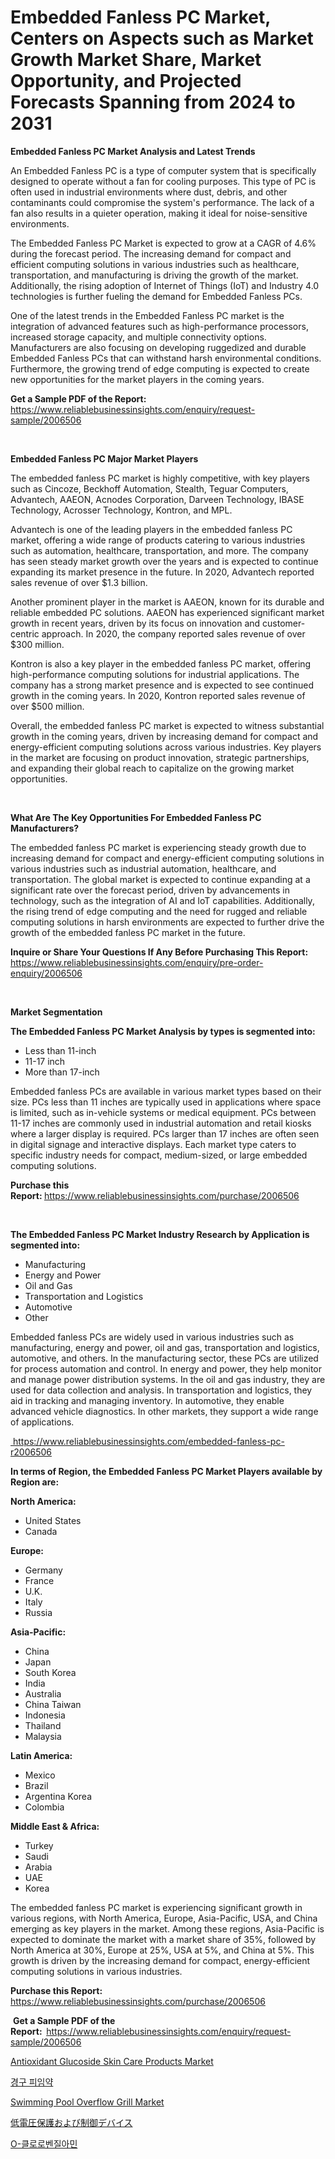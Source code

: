 <p><h1>Embedded Fanless PC Market, Centers on Aspects such as Market Growth Market Share, Market Opportunity, and Projected Forecasts Spanning from 2024 to 2031</h1></p><p><strong>Embedded Fanless PC Market Analysis and Latest Trends</strong></p>
<p><p>An Embedded Fanless PC is a type of computer system that is specifically designed to operate without a fan for cooling purposes. This type of PC is often used in industrial environments where dust, debris, and other contaminants could compromise the system's performance. The lack of a fan also results in a quieter operation, making it ideal for noise-sensitive environments.</p><p>The Embedded Fanless PC Market is expected to grow at a CAGR of 4.6% during the forecast period. The increasing demand for compact and efficient computing solutions in various industries such as healthcare, transportation, and manufacturing is driving the growth of the market. Additionally, the rising adoption of Internet of Things (IoT) and Industry 4.0 technologies is further fueling the demand for Embedded Fanless PCs.</p><p>One of the latest trends in the Embedded Fanless PC market is the integration of advanced features such as high-performance processors, increased storage capacity, and multiple connectivity options. Manufacturers are also focusing on developing ruggedized and durable Embedded Fanless PCs that can withstand harsh environmental conditions. Furthermore, the growing trend of edge computing is expected to create new opportunities for the market players in the coming years.</p></p>
<p><strong>Get a Sample PDF of the Report:&nbsp;</strong> <a href="https://www.reliablebusinessinsights.com/enquiry/request-sample/2006506">https://www.reliablebusinessinsights.com/enquiry/request-sample/2006506</a></p>
<p>&nbsp;</p>
<p><strong>Embedded Fanless PC Major Market Players</strong></p>
<p><p>The embedded fanless PC market is highly competitive, with key players such as Cincoze, Beckhoff Automation, Stealth, Teguar Computers, Advantech, AAEON, Acnodes Corporation, Darveen Technology, IBASE Technology, Acrosser Technology, Kontron, and MPL. </p><p>Advantech is one of the leading players in the embedded fanless PC market, offering a wide range of products catering to various industries such as automation, healthcare, transportation, and more. The company has seen steady market growth over the years and is expected to continue expanding its market presence in the future. In 2020, Advantech reported sales revenue of over $1.3 billion.</p><p>Another prominent player in the market is AAEON, known for its durable and reliable embedded PC solutions. AAEON has experienced significant market growth in recent years, driven by its focus on innovation and customer-centric approach. In 2020, the company reported sales revenue of over $300 million.</p><p>Kontron is also a key player in the embedded fanless PC market, offering high-performance computing solutions for industrial applications. The company has a strong market presence and is expected to see continued growth in the coming years. In 2020, Kontron reported sales revenue of over $500 million.</p><p>Overall, the embedded fanless PC market is expected to witness substantial growth in the coming years, driven by increasing demand for compact and energy-efficient computing solutions across various industries. Key players in the market are focusing on product innovation, strategic partnerships, and expanding their global reach to capitalize on the growing market opportunities.</p></p>
<p>&nbsp;</p>
<p><strong>What Are The Key Opportunities For Embedded Fanless PC Manufacturers?</strong></p>
<p><p>The embedded fanless PC market is experiencing steady growth due to increasing demand for compact and energy-efficient computing solutions in various industries such as industrial automation, healthcare, and transportation. The global market is expected to continue expanding at a significant rate over the forecast period, driven by advancements in technology, such as the integration of AI and IoT capabilities. Additionally, the rising trend of edge computing and the need for rugged and reliable computing solutions in harsh environments are expected to further drive the growth of the embedded fanless PC market in the future.</p></p>
<p><strong>Inquire or Share Your Questions If Any Before Purchasing This Report:</strong> <a href="https://www.reliablebusinessinsights.com/enquiry/pre-order-enquiry/2006506">https://www.reliablebusinessinsights.com/enquiry/pre-order-enquiry/2006506</a></p>
<p>&nbsp;</p>
<p><strong>Market Segmentation</strong></p>
<p><strong>The Embedded Fanless PC Market Analysis by types is segmented into:</strong></p>
<p><ul><li>Less than 11-inch</li><li>11-17 inch</li><li>More than 17-inch</li></ul></p>
<p><p>Embedded fanless PCs are available in various market types based on their size. PCs less than 11 inches are typically used in applications where space is limited, such as in-vehicle systems or medical equipment. PCs between 11-17 inches are commonly used in industrial automation and retail kiosks where a larger display is required. PCs larger than 17 inches are often seen in digital signage and interactive displays. Each market type caters to specific industry needs for compact, medium-sized, or large embedded computing solutions.</p></p>
<p><strong>Purchase this Report:&nbsp;</strong><a href="https://www.reliablebusinessinsights.com/purchase/2006506">https://www.reliablebusinessinsights.com/purchase/2006506</a></p>
<p>&nbsp;</p>
<p><strong>The Embedded Fanless PC Market Industry Research by Application is segmented into:</strong></p>
<p><ul><li>Manufacturing</li><li>Energy and Power</li><li>Oil and Gas</li><li>Transportation and Logistics</li><li>Automotive</li><li>Other</li></ul></p>
<p><p>Embedded fanless PCs are widely used in various industries such as manufacturing, energy and power, oil and gas, transportation and logistics, automotive, and others. In the manufacturing sector, these PCs are utilized for process automation and control. In energy and power, they help monitor and manage power distribution systems. In the oil and gas industry, they are used for data collection and analysis. In transportation and logistics, they aid in tracking and managing inventory. In automotive, they enable advanced vehicle diagnostics. In other markets, they support a wide range of applications.</p></p>
<p><a href="https://www.reliablebusinessinsights.com/embedded-fanless-pc-r2006506">&nbsp;https://www.reliablebusinessinsights.com/embedded-fanless-pc-r2006506</a></p>
<p><strong>In terms of Region, the Embedded Fanless PC Market Players available by Region are:</strong></p>
<p>
    <p> <strong> North America: </strong>
        <ul>
            <li>United States</li>
            <li>Canada</li>
        </ul>
        </p> 
    <p> <strong> Europe: </strong>
        <ul>
            <li>Germany</li>
            <li>France</li>
            <li>U.K.</li>
            <li>Italy</li>
            <li>Russia</li>
        </ul>
        </p> 
    <p> <strong> Asia-Pacific: </strong>
        <ul>
            <li>China</li>
            <li>Japan</li>
            <li>South Korea</li>
            <li>India</li>
            <li>Australia</li>
            <li>China Taiwan</li>
            <li>Indonesia</li>
            <li>Thailand</li>
            <li>Malaysia</li>
        </ul>
        </p> 
    <p> <strong> Latin America: </strong>
        <ul>
            <li>Mexico</li>
            <li>Brazil</li>
            <li>Argentina Korea</li>
            <li>Colombia</li>
        </ul>
        </p> 
    <p> <strong> Middle East & Africa: </strong>
        <ul>
            <li>Turkey</li>
            <li>Saudi</li>
            <li>Arabia</li>
            <li>UAE</li>
            <li>Korea</li>
        </ul>
    </p>
    </p>
<p><p>The embedded fanless PC market is experiencing significant growth in various regions, with North America, Europe, Asia-Pacific, USA, and China emerging as key players in the market. Among these regions, Asia-Pacific is expected to dominate the market with a market share of 35%, followed by North America at 30%, Europe at 25%, USA at 5%, and China at 5%. This growth is driven by the increasing demand for compact, energy-efficient computing solutions in various industries.</p></p>
<p><strong>Purchase this Report: </strong><a href="https://www.reliablebusinessinsights.com/purchase/2006506">https://www.reliablebusinessinsights.com/purchase/2006506</a></p>
<p>&nbsp;<strong>Get a Sample PDF of the Report:&nbsp;&nbsp;</strong><a href="https://www.reliablebusinessinsights.com/enquiry/request-sample/2006506">https://www.reliablebusinessinsights.com/enquiry/request-sample/2006506</a></p>
<p><strong></strong></p>
<p><p><a href="https://github.com/dringals/Market-Research-Report-List-4/blob/main/antioxidant-glucoside-skin-care-products-market.md">Antioxidant Glucoside Skin Care Products Market</a></p><p><a href="https://github.com/sammyUltyylrich9067856/Market-Research-Report-List-2/blob/main/8260545155862.md">경구 피임약</a></p><p><a href="https://github.com/mharielmesa/Market-Research-Report-List-3/blob/main/swimming-pool-overflow-grill-market.md">Swimming Pool Overflow Grill Market</a></p><p><a href="https://github.com/LuzHills1972/Market-Research-Report-List-1/blob/main/7692053146904.md">低電圧保護および制御デバイス</a></p><p><a href="https://github.com/ConstantinVon/Market-Research-Report-List-1/blob/main/4652068155863.md">O-클로로벤질아민</a></p></p>